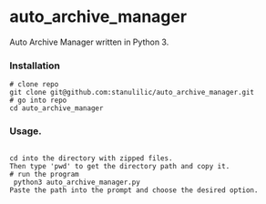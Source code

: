 # auto_archive_manager
Auto Archive Manager written in Python 3.

### Installation
```
# clone repo
git clone git@github.com:stanulilic/auto_archive_manager.git
# go into repo
cd auto_archive_manager

```
### Usage.
```

cd into the directory with zipped files. 
Then type 'pwd' to get the directory path and copy it.
# run the program
 python3 auto_archive_manager.py
Paste the path into the prompt and choose the desired option.
```

